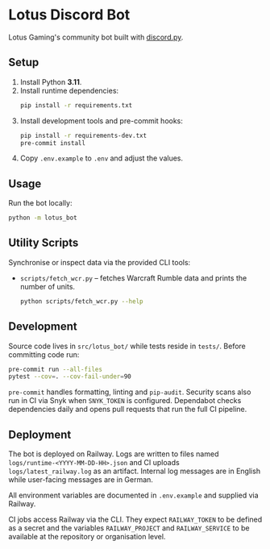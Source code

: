 # Lotus Discord Bot

Lotus Gaming's community bot built with [discord.py](https://discordpy.readthedocs.io/).

## Setup

1. Install Python **3.11**.
2. Install runtime dependencies:
   ```bash
   pip install -r requirements.txt
   ```
3. Install development tools and pre-commit hooks:
   ```bash
   pip install -r requirements-dev.txt
   pre-commit install
   ```
4. Copy `.env.example` to `.env` and adjust the values.

## Usage

Run the bot locally:

```bash
python -m lotus_bot
```

## Utility Scripts

Synchronise or inspect data via the provided CLI tools:

- `scripts/fetch_wcr.py` – fetches Warcraft Rumble data and prints the number of units.
  ```bash
  python scripts/fetch_wcr.py --help
  ```

## Development

Source code lives in `src/lotus_bot/` while tests reside in `tests/`.
Before committing code run:

```bash
pre-commit run --all-files
pytest --cov=. --cov-fail-under=90
```

`pre-commit` handles formatting, linting and `pip-audit`. Security scans also
run in CI via Snyk when `SNYK_TOKEN` is configured.
Dependabot checks dependencies daily and opens pull requests that run the full
CI pipeline.

## Deployment

The bot is deployed on Railway. Logs are written to files named
`logs/runtime-<YYYY-MM-DD-HH>.json` and CI uploads
`logs/latest_railway.log` as an artifact. Internal log messages are in English
while user-facing messages are in German.

All environment variables are documented in `.env.example` and supplied via
Railway.

CI jobs access Railway via the CLI. They expect `RAILWAY_TOKEN` to be defined as
 a secret and the variables `RAILWAY_PROJECT` and `RAILWAY_SERVICE` to be
 available at the repository or organisation level.
